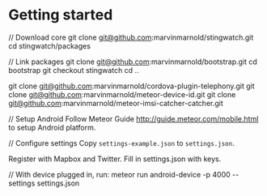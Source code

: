 # Getting started

// Download core
git clone git@github.com:marvinmarnold/stingwatch.git
cd stingwatch/packages

// Link packages
git clone git@github.com:marvinmarnold/bootstrap.git
cd bootstrap
git checkout stingwatch
cd ..

git clone git@github.com:marvinmarnold/cordova-plugin-telephony.git
git clone git@github.com:marvinmarnold/meteor-device-id.git
git clone git@github.com:marvinmarnold/meteor-imsi-catcher-catcher.git

// Setup Android
Follow Meteor Guide http://guide.meteor.com/mobile.html to setup Android platform.

// Configure settings
Copy `settings-example.json` to `settings.json`.

Register with Mapbox and Twitter. Fill in settings.json with keys.

// With device plugged in, run:
meteor run android-device -p 4000 --settings settings.json
